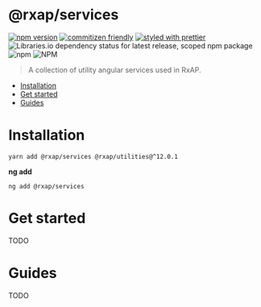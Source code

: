 @rxap/services
======

[![npm version](https://img.shields.io/npm/v/@rxap/services?style=flat-square)](https://www.npmjs.com/package/@rxap/services)
[![commitizen friendly](https://img.shields.io/badge/commitizen-friendly-brightgreen.svg?style=flat-square)](https://commitizen.github.io/cz-cli/)
[![styled with prettier](https://img.shields.io/badge/styled_with-prettier-ff69b4.svg?style=flat-square)](https://github.com/prettier/prettier)
![Libraries.io dependency status for latest release, scoped npm package](https://img.shields.io/librariesio/release/npm/@rxap/services)
![npm](https://img.shields.io/npm/dm/@rxap/services)
![NPM](https://img.shields.io/npm/l/@rxap/services)

> A collection of utility angular services used in RxAP.

- [Installation](#installation)
- [Get started](#get-started)
- [Guides](#guides)

# Installation

```
yarn add @rxap/services @rxap/utilities@^12.0.1 
```

**ng add**

```
ng add @rxap/services
```

# Get started

TODO

# Guides

TODO


